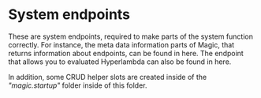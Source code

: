 
# System endpoints

These are system endpoints, required to make parts of the system function correctly. For instance, the meta
data information parts of Magic, that returns information about endpoints, can be found in here. The
endpoint that allows you to evaluated Hyperlambda can also be found in here.

In addition, some CRUD helper slots are created inside of the _"magic.startup"_ folder inside of
this folder.
